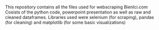 This repository contains all the files used for webscraping BienIci.com
Cosists of the python code, powerpoint presentation as well as raw and cleaned dataframes. 
Libraries used were selenium (for scraping), pandas (for cleaning) and matplotlib (for some basic visualizations)
